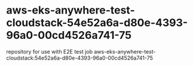 # aws-eks-anywhere-test-cloudstack-54e52a6a-d80e-4393-96a0-00cd4526a741-75
repository for use with E2E test job aws-eks-anywhere-test-cloudstack:54e52a6a-d80e-4393-96a0-00cd4526a741-75
